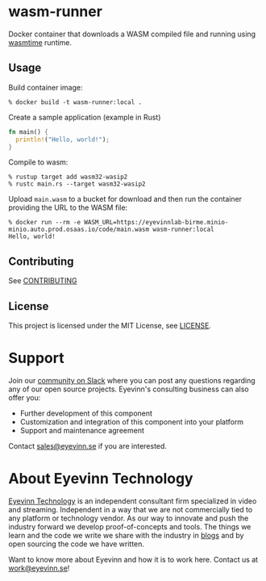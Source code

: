 # wasm-runner

Docker container that downloads a WASM compiled file and running using [wasmtime](https://github.com/bytecodealliance/wasmtime?tab=readme-ov-file) runtime.

## Usage

Build container image:

```
% docker build -t wasm-runner:local .
```

Create a sample application (example in Rust)

```rust
fn main() {
  println!("Hello, world!");
}
```

Compile to wasm:

```
% rustup target add wasm32-wasip2
% rustc main.rs --target wasm32-wasip2
```

Upload `main.wasm` to a bucket for download and then run the container providing the URL to the WASM file:

```
% docker run --rm -e WASM_URL=https://eyevinnlab-birme.minio-minio.auto.prod.osaas.io/code/main.wasm wasm-runner:local
Hello, world!
```

## Contributing

See [CONTRIBUTING](CONTRIBUTING.md)

## License

This project is licensed under the MIT License, see [LICENSE](LICENSE).

# Support

Join our [community on Slack](http://slack.streamingtech.se) where you can post any questions regarding any of our open source projects. Eyevinn's consulting business can also offer you:

- Further development of this component
- Customization and integration of this component into your platform
- Support and maintenance agreement

Contact [sales@eyevinn.se](mailto:sales@eyevinn.se) if you are interested.

# About Eyevinn Technology

[Eyevinn Technology](https://www.eyevinntechnology.se) is an independent consultant firm specialized in video and streaming. Independent in a way that we are not commercially tied to any platform or technology vendor. As our way to innovate and push the industry forward we develop proof-of-concepts and tools. The things we learn and the code we write we share with the industry in [blogs](https://dev.to/video) and by open sourcing the code we have written.

Want to know more about Eyevinn and how it is to work here. Contact us at work@eyevinn.se!

